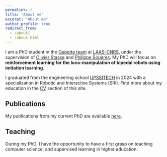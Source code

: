 ```yaml
---
permalink: /
title: "About me"
excerpt: "About me"
author_profile: true
redirect_from: 
  - /about/
  - /about.html
---
```


I am a PhD student in the [Gepetto team](https://www.laas.fr/public/fr/gepetto) at [LAAS-CNRS](https://www.laas.fr), under the supervision of [Olivier Stasse](https://homepages.laas.fr/ostasse/hugo/) and [Philippe Souères](https://gepettoweb.laas.fr/index.php/Members/PhilippeSou%C3%A8res). My PhD will focus on **reinforcement learning for the loco-manipulation of bipedal robots using imitation learning**.

I graduated from the engineering school [UPSSITECH](https://www.upssitech.eu/) in 2024 with a specialization in Robotic and Interactive Systems (SRI). Find more about my education in the [CV](https://constantroux.github.io/cv/) section of this site.

## Publications
My publications from my current PhD are available [here](https://constantroux.github.io/publications/).

## Teaching
During my PhD, I have the opportunity to have a first grasp on teaching computer science, and supervised learning in higher education. 
<!-- To have more information on my teaching experience, see the section [Teaching](https://constantroux.github.io/teaching/) of this website. -->